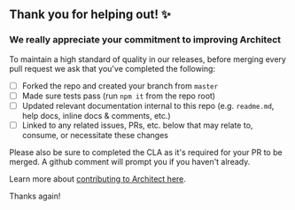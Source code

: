 ## Thank you for helping out! ✨

### We really appreciate your commitment to improving Architect

To maintain a high standard of quality in our releases, before merging every pull request we ask that you've completed the following:

- [ ] Forked the repo and created your branch from `master`
- [ ] Made sure tests pass (run `npm it` from the repo root)
- [ ] Updated relevant documentation internal to this repo (e.g. `readme.md`, help docs, inline docs & comments, etc.)
- [ ] Linked to any related issues, PRs, etc. below that may relate to, consume, or necessitate these changes

Please also be sure to completed the CLA as it's required for your PR to be merged. A github comment will prompt you if you haven't already.

Learn more about [contributing to Architect here](https://arc.codes/intro/community).

Thanks again!
